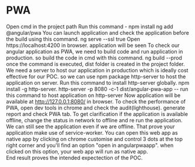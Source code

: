 # PWA

Open cmd in the project path
Run this command - npm install
ng add @angular/pwa
You can launch application and check the application before the build using this command. ng serve --ssl true
Open https://localhost:4200 in browser. application will be seen
To check our angular application as PWA, we need to build code and run application in production. so build the code in cmd with this command. ng build --prod
once the command is executed, dist folder is created in the project folder.
We need a server to host our application in production which is ideally cost effective for our POC. so we can use npm package http-server to host the application on server. 
Run this command to install http-server globally. npm install -g  http-server.
http-server -p 8080 -c-1 dist/angular-pwa-app -- run this command to host application on http-server
Now application will be available at http://127.0.0.1:8080/ in browser.
To check the performance of PWA, open dev tools in chrome and check the audit(lighthouse). generate report and check PWA tab. 
To get clarification if the application is available offline, change the status in network to offline and re run the application. We can still see the application even if we are offline. That prove your application make use of service-worker.
You can open this web app as native app by clicking on chrome customise and control 3 dots at the top right corner and you'll find an option "open in angularpwaapp". when clicked on this option, your web app will run as native app.  
End result proves the intended expectection of the POC. 
